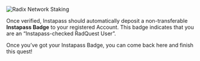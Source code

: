 ![Radix Network Staking](/quests-images/key/9-KeyImage_InstapassQuest)

Once verified, Instapass should automatically deposit a non-transferable **Instapass Badge** to your registered Account. This badge indicates that you are an “Instapass-checked RadQuest User”.

Once you’ve got your Instapass Badge, you can come back here and finish this quest!
